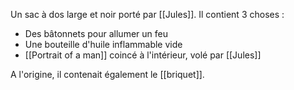 Un sac à dos large et noir porté par [[Jules]]. Il contient 3 choses : 
- Des bâtonnets pour allumer un feu
- Une bouteille d'huile inflammable vide
- [[Portrait of a man]] coincé à l'intérieur, volé par [[Jules]]

A l'origine, il contenait également le [[briquet]].